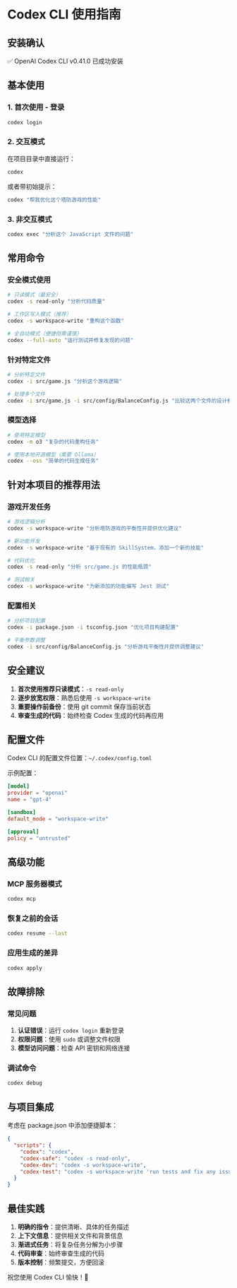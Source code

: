 # Codex CLI 使用指南

## 安装确认
✅ OpenAI Codex CLI v0.41.0 已成功安装

## 基本使用

### 1. 首次使用 - 登录
```bash
codex login
```

### 2. 交互模式
在项目目录中直接运行：
```bash
codex
```
或者带初始提示：
```bash
codex "帮我优化这个塔防游戏的性能"
```

### 3. 非交互模式
```bash
codex exec "分析这个 JavaScript 文件的问题"
```

## 常用命令

### 安全模式使用
```bash
# 只读模式（最安全）
codex -s read-only "分析代码质量"

# 工作区写入模式（推荐）
codex -s workspace-write "重构这个函数"

# 全自动模式（便捷但需谨慎）
codex --full-auto "运行测试并修复发现的问题"
```

### 针对特定文件
```bash
# 分析特定文件
codex -i src/game.js "分析这个游戏逻辑"

# 处理多个文件
codex -i src/game.js -i src/config/BalanceConfig.js "比较这两个文件的设计模式"
```

### 模型选择
```bash
# 使用特定模型
codex -m o3 "复杂的代码重构任务"

# 使用本地开源模型（需要 Ollama）
codex --oss "简单的代码生成任务"
```

## 针对本项目的推荐用法

### 游戏开发任务
```bash
# 游戏逻辑分析
codex -s workspace-write "分析塔防游戏的平衡性并提供优化建议"

# 新功能开发
codex -s workspace-write "基于现有的 SkillSystem，添加一个新的技能"

# 代码优化
codex -s read-only "分析 src/game.js 的性能瓶颈"

# 测试相关
codex -s workspace-write "为新添加的功能编写 Jest 测试"
```

### 配置相关
```bash
# 分析项目配置
codex -i package.json -i tsconfig.json "优化项目构建配置"

# 平衡参数调整
codex -i src/config/BalanceConfig.js "分析游戏平衡性并提供调整建议"
```

## 安全建议

1. **首次使用推荐只读模式**：`-s read-only`
2. **逐步放宽权限**：熟悉后使用 `-s workspace-write`
3. **重要操作前备份**：使用 git commit 保存当前状态
4. **审查生成的代码**：始终检查 Codex 生成的代码再应用

## 配置文件
Codex CLI 的配置文件位置：`~/.codex/config.toml`

示例配置：
```toml
[model]
provider = "openai"
name = "gpt-4"

[sandbox]
default_mode = "workspace-write"

[approval]
policy = "untrusted"
```

## 高级功能

### MCP 服务器模式
```bash
codex mcp
```

### 恢复之前的会话
```bash
codex resume --last
```

### 应用生成的差异
```bash
codex apply
```

## 故障排除

### 常见问题
1. **认证错误**：运行 `codex login` 重新登录
2. **权限问题**：使用 `sudo` 或调整文件权限
3. **模型访问问题**：检查 API 密钥和网络连接

### 调试命令
```bash
codex debug
```

## 与项目集成

考虑在 package.json 中添加便捷脚本：
```json
{
  "scripts": {
    "codex": "codex",
    "codex-safe": "codex -s read-only",
    "codex-dev": "codex -s workspace-write",
    "codex-test": "codex -s workspace-write 'run tests and fix any issues'"
  }
}
```

## 最佳实践

1. **明确的指令**：提供清晰、具体的任务描述
2. **上下文信息**：提供相关文件和背景信息
3. **渐进式任务**：将复杂任务分解为小步骤
4. **代码审查**：始终审查生成的代码
5. **版本控制**：频繁提交，方便回滚

祝您使用 Codex CLI 愉快！🚀
